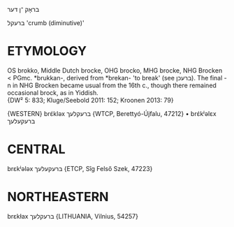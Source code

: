 בראָק
־ן
דער

ברעקל
'crumb (diminutive)'

ETYMOLOGY
===========
OS brokko, Middle Dutch brocke, OHG brocko, MHG brocke, NHG Brocken < PGmc. *brukkan-, derived from *brekan- 'to break' (see ברעכן).
The final -n in NHG Brocken became usual from the 16th c., though there remained occasional brock, as in Yiddish.  
{DW² 5: 833; Kluge/Seebold 2011: 152; Kroonen 2013: 79}

{WESTERN}
brɛ́kləx ברעקלעך {WTCP, Berettyó-Újfalu, 47212}
	•	brɛ́kʲəlɛx ברעקעלעך

CENTRAL
========

brɛkʲələx ברעקעלעך {ETCP, Sîg Felső Szek, 47223}

NORTHEASTERN
==============

brɛkɫax ברעקלעך {LITHUANIA, Vilnius, 54257}